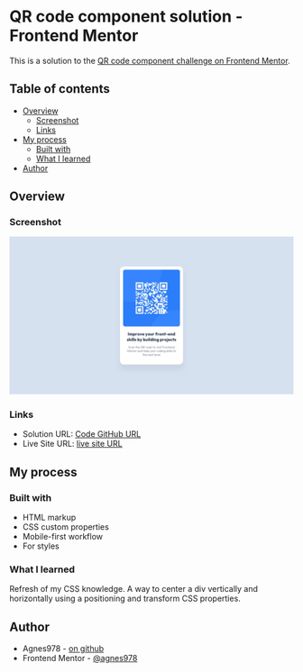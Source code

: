 # QR code component solution - Frontend Mentor 

This is a solution to the [QR code component challenge on Frontend Mentor](https://www.frontendmentor.io/challenges/qr-code-component-iux_sIO_H).

## Table of contents

- [Overview](#overview)
  - [Screenshot](#screenshot)
  - [Links](#links)
- [My process](#my-process)
  - [Built with](#built-with)
  - [What I learned](#what-i-learned)
- [Author](#author)

## Overview

### Screenshot

![](./screenshot.jpg)

### Links

- Solution URL: [Code GitHub URL](https://github.com/agnes978/qr-code-component-challenge/)
- Live Site URL: [live site URL](https://your-live-site-url.com)

## My process

### Built with

- HTML markup
- CSS custom properties
- Mobile-first workflow
- For styles

### What I learned

Refresh of my CSS knowledge. 
A way to center a div vertically and horizontally using a positioning and transform CSS properties.

## Author

- Agnes978 - [on github](https://github.com/agnes978)
- Frontend Mentor - [@agnes978](https://www.frontendmentor.io/profile/agnes978)